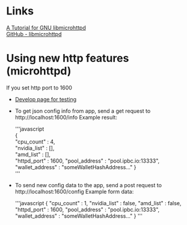 Links  
=====  
  
[A Tutorial for GNU libmicrohttpd](https://www.gnu.org/software/libmicrohttpd/tutorial.html#Top)  
[GitHub - libmicrohttpd](https://github.com/ulion/libmicrohttpd)  
  
Using new http features (microhttpd)  
====================================  
  
  If you set http port to 1600

  - [Develop page for testing](http://localhost:1600/devtest)  
  - To get json config info from app, send a get request to http://localhost:1600/info
      Example result:  

      '''javascript  
		{  
		  "cpu_count" : 4,  
		  "nvidia_list" : [],  
		  "amd_list" : [],  
		  "httpd_port" : 1600,
		  "pool_address" : "pool.ipbc.io:13333",
		  "wallet_address" : "someWalletHashAddress..."
		}  
      '''  

  - To send new config data to the app, send a post request to http://localhost:1600/config
      Example form data:

      '''javascript
		{
		  "cpu_count" : 1,
		  "nvidia_list" : false,
		  "amd_list" : false,
		  "httpd_port" : 1600,
		  "pool_address" : "pool.ipbc.io:13333",
		  "wallet_address" : "someWalletHashAddress..."
		}
      '''
